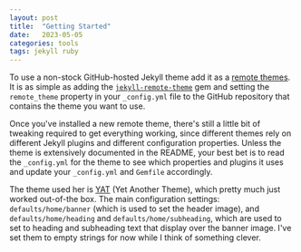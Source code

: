 ```yaml
---
layout: post
title:  "Getting Started"
date:   2023-05-05
categories: tools
tags: jekyll ruby
---
```

To use a non-stock GitHub-hosted Jekyll theme add it as a [remote themes](https://github.blog/2017-11-29-use-any-theme-with-github-pages/). It is as simple as adding the [`jekyll-remote-theme`](https://github.com/benbalter/jekyll-remote-theme) gem and setting the `remote_theme` property in your `_config.yml` file to the GitHub repository that contains the theme you want to use.

Once you've installed a new remote theme, there's still a little bit of tweaking required to get everything working, since different themes rely on different Jekyll plugins and different configuration properties.
Unless the theme is extensively documented in the README, your best bet is to read the `_config.yml` for the theme to see which properties and plugins it uses and update your `_config.yml` and `Gemfile` accordingly.

The theme used her is [YAT](https://github.com/jeffreytse/jekyll-theme-yat) (Yet Another Theme), which pretty much just worked out-of-the box.
The main configuration settings: `defaults/home/banner` (which is used to set the header image), and `defaults/home/heading` and `defaults/home/subheading`, which are used to set to heading and subheading text that display over the banner image.
I've set them to empty strings for now while I think of something clever.
